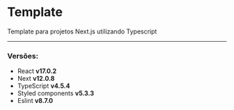 # Template 

Template para projetos Next.js utilizando Typescript

--- 

### Versões:

- React **v17.0.2**
- Next **v12.0.8**
- TypeScript **v4.5.4**
- Styled components **v5.3.3**
- Eslint **v8.7.0**
